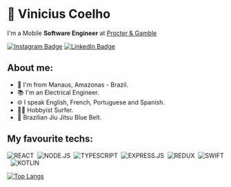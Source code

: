 # 🌊 Vinicius Coelho

I'm a Mobile **Software Engineer** at [Procter & Gamble](https://github.com/procter-gamble)

[![Instagram Badge](https://img.shields.io/badge/Instagram-E4405F?style=for-the-badge&logo=instagram&logoColor=white)](https://instagram.com/vinicius.coelhoo)
[![LinkedIn Badge](https://img.shields.io/badge/LinkedIn-0077B5?style=for-the-badge&logo=linkedin&logoColor=white)](https://linkedin.com/in/viniciustcoelho)

## About me:

<ul>
    <li> 📍 I'm from Manaus, Amazonas - Brazil.</li>
    <li> 📚 I'm an Electrical Engineer.</li>
    <li> 🌐 I speak English, French, Portuguese and Spanish.</li>
    <li> 🏄‍♂️ Hobbyist Surfer. </li>
    <li> 🥋 Brazilian Jiu Jitsu Blue Belt. </li>
</ul>

## My favourite techs:

![REACT](https://img.shields.io/badge/react%20-%2320232a.svg?&style=for-the-badge&logo=react&logoColor=%2361DAFB)&nbsp;
![NODE.JS](https://img.shields.io/badge/Node.js-43853D?style=for-the-badge&logo=node.js&logoColor=white)&nbsp;
![TYPESCRIPT](https://img.shields.io/badge/TypeScript-007ACC?style=for-the-badge&logo=typescript&logoColor=white)&nbsp;
![EXPRESS.JS](https://img.shields.io/badge/express.js%20-%23404d59.svg?&style=for-the-badge)&nbsp;
![REDUX](https://img.shields.io/badge/redux%20-%23593d88.svg?&style=for-the-badge&logo=redux&logoColor=white)&nbsp;
![SWIFT](https://img.shields.io/badge/swift-f05138.svg?&style=for-the-badge&logo=swift&logoColor=white)&nbsp;
![KOTLIN](https://img.shields.io/badge/kotlin-7f52ff.svg?&style=for-the-badge&logo=android&logoColor=white)&nbsp;

[![Top Langs](https://github-readme-stats.vercel.app/api/top-langs/?username=vini-coelho&layout=compact&text_color=daf7dc&bg_color=151515)](https://github.com/caduxl007/github-readme-stats)

